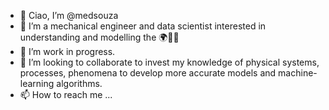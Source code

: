 - 👋 Ciao, I’m @medsouza
- 👨 I’m a mechanical engineer and data scientist interested in understanding and modelling the 🌍🧬🌌
- 🌱 I’m work in progress.
- 🤝 I’m looking to collaborate to invest my knowledge of physical systems, processes, phenomena to develop more accurate models and machine-learning algorithms.
- 📫 How to reach me ...
